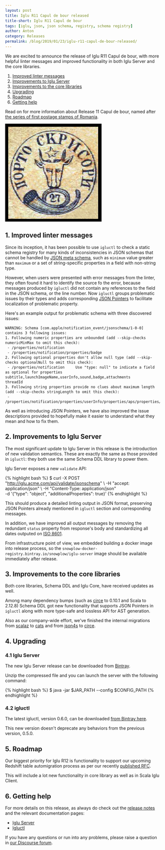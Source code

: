 ```yaml
---
layout: post
title: Iglu R11 Capul de bour released
title-short: Iglu R11 Capul de bour
tags: [iglu, json, json schema, registry, schema registry]
author: Anton
category: Releases
permalink: /blog/2019/01/23/iglu-r11-capul-de-bour-released/
---
```


We are excited to announce the release of Iglu R11 Capul de bour, with more helpful linter messages and improved functionality in both Iglu Server and the core libraries.

1. [Improved linter messages](#schema-workflow-simplified)
2. [Improvements to Iglu Server](#server-improvements)
3. [Improvements to the core libraries](#core-improvements)
4. [Upgrading](#upgrading)
5. [Roadmap](#roadmap)
6. [Getting help](#help)

Read on for more information about Release 11 Capul de bour, named after [the series of first postage stamps of Romania][capul-de-bour].

![capul-de-bour-img][capul-de-bour-img]

<!--more-->

<h2 id="schema-workflow-simplified">1. Improved linter messages</h2>

Since its inception, it has been possible to use `igluctl` to check a static schema registry for many kinds of inconsistencies in JSON schemas that cannot be handled by [JSON meta schema][json-metaschema], such as `minimum` value greater than `maximum` or a set of string-specific properties in a field with non-string type.

However, when users were presented with error messages from the linter, they often found it hard to identify the source fo the error, because messages produced by `igluctl` did not contain any references to the field in the JSON schema, or the line number.
Now `igluctl` groups problematic issues by their types and adds corresponding [JSON Pointers][json-pointers] to facilitate localization of problematic property.

Here's an example output for problematic schema with three discovered issues:

```
WARNING: Schema [com.apple/notification_event/jsonschema/1-0-0] contains 3 following issues:
1. Following numeric properties are unbounded (add --skip-checks numericMinMax to omit this check):
 - /properties/notification
 - /properties/notification/properties/badge
2. Following optional properties don't allow null type (add --skip-checks optionalNull to omit this check):
 - /properties/notification     Use "type: null" to indicate a field as optional for properties subtitle,launchImageName,userInfo,sound,badge,attachments
threadId
3. Following string properties provide no clues about maximum length (add --skip-checks stringLength to omit this check):
 - /properties/notification/properties/userInfo/properties/aps/properties/alert
```

As well as introducing JSON Pointers, we have also improved the issue descriptions provided to hopefully make it easier to understand what they mean and how to fix them.

<h2 id="server-improvements">2. Improvements to Iglu Server</h2>

The most significant update to Iglu Server in this release is the introduction of new validation semantics. These are exactly the same as those provided in `igluctl`: they both use the same Schema DDL library to power them.

Iglu Server exposes a new `validate` API:

{% highlight bash %}
$ curl -X POST "http://iglu.acme.com/api/validate/jsonschema"
    \ -H  "accept: application/json"
    \ -H  "Content-Type: application/json" \
    -d '{"type": "object", "additionalProperties": true}'
{% endhighlight %}

This should produce a detailed linting output in JSON format, preserving JSON Pointers already mentioned in `igluctl` section and corresponding messages.

In addition, we have improved all output messages by removing the redundant `status` property from response's body and standardizing all dates outputed on [ISO 8601][iso-8601].

From infrastructure point of view, we embedded building a docker image into release process, so the `snowplow-docker-registry.bintray.io/snowplow/iglu-server` image should be available immediately after release.

<h2 id="core-improvements">3. Improvements to the core libraries</h2>

Both core libraries, Schema DDL and Iglu Core, have received updates as well.

Among many dependency bumps (such as [circe][circe] to 0.10.1 and Scala to 2.12.8) Schema DDL got new functionality that supports JSON Pointers in `igluctl` along with more type-safe and lossless API for AST generation.

Also as our company-wide effort, we've finished the internal migrations from [scalaz][scalaz] to [cats][cats] and from [json4s][json4s] to [circe][circe].

<h2 id="upgrading">4. Upgrading</h2>

<h3 id="upgrade-iglu-server">4.1 Iglu Server</h3>

The new Iglu Server release can be downloaded from [Bintray][iglu-server-download].

Unzip the compressed file and you can launch the server with the following command:

{% highlight bash %}
$ java -jar $JAR_PATH --config $CONFIG_PATH
{% endhighlight %}

<h3 id="upgrade-igluctl">4.2 igluctl</h3>

The latest igluctl, version 0.6.0, can be downloaded [from Bintray here][igluctl-download].

This new version doesn't deprecate any behaviors from the previous version, 0.5.0.

<h2 id="roadmap">5. Roadmap</h2>

Our biggest priority for Iglu R12 is functionality to support our upcoming Redshift table automigration process as per our recently [published RFC][migrations-rfc].

This will include a lot new functionality in core library as well as in Scala Iglu Client.

<h2 id="help">6. Getting help</h2>

For more details on this release, as always do check out the [release notes][release-notes] and the relevant documentation pages:

* [Iglu Server][iglu-server-wiki]
* [Igluctl][igluctl-wiki]

If you have any questions or run into any problems, please raise a question in [our Discourse forum][discourse].

[igluctl-wiki]: https://github.com/snowplow/iglu/wiki/Igluctl
[igluctl-download]: http://dl.bintray.com/snowplow/snowplow-generic/igluctl_0.6.0.zip

[json-metaschema]: https://tools.ietf.org/html/draft-wright-json-schema-00#section-6
[json-pointers]: https://tools.ietf.org/html/rfc6901

[iso-8601]: https://en.wikipedia.org/wiki/ISO_8601

[circe]: https://circe.github.io/circe/
[cats]: https://typelevel.org/cats/
[scalaz]: https://scalaz.github.io/7/
[json4s]: http://json4s.org/

[draft-schemas-wiki]: https://github.com/snowplow/iglu/wiki/The-draft-schema-service

[release-notes]: https://github.com/snowplow/iglu/releases/tag/r11-capul-de-bour
[discourse]: http://discourse.snowplowanalytics.com/
[iglu-server-wiki]: https://github.com/snowplow/iglu/wiki/Iglu-server
[iglu-server-download]: http://dl.bintray.com/snowplow/snowplow-generic/iglu_server_0.5.0.zip

[migrations-rfc]: https://discourse.snowplowanalytics.com/t/redshift-automatic-table-migrations-rfc/2555

[capul-de-bour]: https://en.wikipedia.org/wiki/Moldavian_Bull%27s_Heads
[capul-de-bour-img]: /assets/img/blog/2018/12/iglu-r11-stamp.jpg
